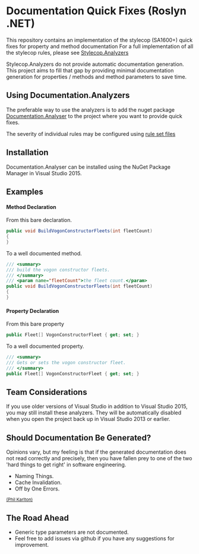 # Documentation Quick Fixes (Roslyn .NET)

This repository contains an implementation of the stylecop (SA1600+) quick fixes for property and method documentation
For a full implementation of all the stylecop rules, please see [Stylecop.Analyzers](https://github.com/DotNetAnalyzers/StyleCopAnalyzers)

Stylecop.Analyzers do not provide automatic documentation generation.
This project aims to fill that gap by providing minimal documentation generation for properties / methods and method parameters to save time.

## Using Documentation.Analyzers

The preferable way to use the analyzers is to add the nuget package [Documentation.Analyser](http://www.nuget.org/packages/Documentation.Analyser/)
to the project where you want to provide quick fixes.

The severity of individual rules may be configured using [rule set files](https://msdn.microsoft.com/en-us/library/dd264996.aspx)

## Installation

Documentation.Analyser can be installed using the NuGet Package Manager in Visual Studio 2015.

## Examples

#### Method Declaration

From this bare declaration.
```csharp
public void BuildVogonConstructorFleets(int fleetCount)
{
}
```

To a well documented method.
```csharp
/// <summary>
/// build the vogon constructor fleets.
/// </summary>
/// <param name="fleetCount">the fleet count.</param>
public void BuildVogonConstructorFleets(int fleetCount)
{
}
```

#### Property Declaration

From this bare property
```csharp
public Fleet[] VogonConstructorFleet { get; set; }
```

To a well documented property.
```csharp
/// <summary>
/// Gets or sets the vogon constructor fleet.
/// </summary>
public Fleet[] VogonConstructorFleet { get; set; }
```

## Team Considerations

If you use older versions of Visual Studio in addition to Visual Studio 2015, you may still install these analyzers. They will be automatically disabled when you open the project back up in Visual Studio 2013 or earlier.

## Should Documentation Be Generated?

Opinions vary, but my feeling is that if the generated documentation does not read correctly and precisely, then you have fallen prey to one of the two 'hard things to get right' in software engineering.
* Naming Things.
* Cache Invalidation.
* Off by One Errors.

<small>[(Phil Karlton)](http://martinfowler.com/bliki/TwoHardThings.html)</small>

## The Road Ahead

* Generic type parameters are not documented.
* Feel free to add issues via github if you have any suggestions for improvement.
